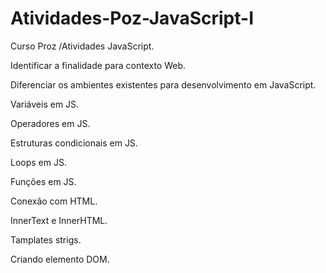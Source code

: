 # Atividades-Poz-JavaScript-I
Curso Proz /Atividades JavaScript.

Identificar a finalidade para contexto Web.

Diferenciar os ambientes existentes para desenvolvimento em JavaScript.

Variáveis em JS.

Operadores em JS.

Estruturas condicionais em JS.

Loops em JS.

Funçôes em JS.

Conexão com HTML.

InnerText e InnerHTML.

Tamplates strigs.

Criando elemento DOM.

